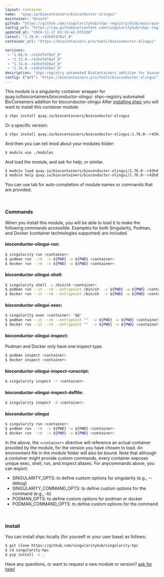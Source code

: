 ```yaml
---
layout: container
name:  "quay.io/biocontainers/bioconductor-olingui"
maintainer: "@vsoch"
github: "https://github.com/singularityhub/shpc-registry/blob/main/quay.io/biocontainers/bioconductor-olingui/container.yaml"
config_url: "https://raw.githubusercontent.com/singularityhub/shpc-registry/main/quay.io/biocontainers/bioconductor-olingui/container.yaml"
updated_at: "2024-11-17 03:19:42.975338"
latest: "1.76.0--r43hdfd78af_0"
container_url: "https://biocontainers.pro/tools/bioconductor-olingui"

versions:
 - "1.68.0--r41hdfd78af_0"
 - "1.72.0--r42hdfd78af_0"
 - "1.74.0--r43hdfd78af_0"
 - "1.76.0--r43hdfd78af_0"
description: "shpc-registry automated BioContainers addition for bioconductor-olingui"
config: {"url": "https://biocontainers.pro/tools/bioconductor-olingui", "maintainer": "@vsoch", "description": "shpc-registry automated BioContainers addition for bioconductor-olingui", "latest": {"1.76.0--r43hdfd78af_0": "sha256:5c2ac14d70801098957030daff4a2b3863729ea65af18e519e9bb39e4c9ae81c"}, "tags": {"1.68.0--r41hdfd78af_0": "sha256:0c68bf4faec1de2873b8b7339e31e1ddf8a66a425d336dc47fcfa743c913e3a4", "1.72.0--r42hdfd78af_0": "sha256:f1a06b9f195579d5bf0e6f9e74c3533b1ce177adbe2090e7764203cba2caebe1", "1.74.0--r43hdfd78af_0": "sha256:3b0a390b181a67aec5ff0b583d0db434915d68a096d71e03bb783afc6f844d30", "1.76.0--r43hdfd78af_0": "sha256:5c2ac14d70801098957030daff4a2b3863729ea65af18e519e9bb39e4c9ae81c"}, "docker": "quay.io/biocontainers/bioconductor-olingui"}
---
```


This module is a singularity container wrapper for quay.io/biocontainers/bioconductor-olingui.
shpc-registry automated BioContainers addition for bioconductor-olingui
After [installing shpc](#install) you will want to install this container module:


```bash
$ shpc install quay.io/biocontainers/bioconductor-olingui
```

Or a specific version:

```bash
$ shpc install quay.io/biocontainers/bioconductor-olingui:1.76.0--r43hdfd78af_0
```

And then you can tell lmod about your modules folder:

```bash
$ module use ./modules
```

And load the module, and ask for help, or similar.

```bash
$ module load quay.io/biocontainers/bioconductor-olingui/1.76.0--r43hdfd78af_0
$ module help quay.io/biocontainers/bioconductor-olingui/1.76.0--r43hdfd78af_0
```

You can use tab for auto-completion of module names or commands that are provided.

<br>

### Commands

When you install this module, you will be able to load it to make the following commands accessible.
Examples for both Singularity, Podman, and Docker (container technologies supported) are included.

#### bioconductor-olingui-run:

```bash
$ singularity run <container>
$ podman run --rm  -v ${PWD} -w ${PWD} <container>
$ docker run --rm  -v ${PWD} -w ${PWD} <container>
```

#### bioconductor-olingui-shell:

```bash
$ singularity shell -s /bin/sh <container>
$ podman run --it --rm --entrypoint /bin/sh  -v ${PWD} -w ${PWD} <container>
$ docker run --it --rm --entrypoint /bin/sh  -v ${PWD} -w ${PWD} <container>
```

#### bioconductor-olingui-exec:

```bash
$ singularity exec <container> "$@"
$ podman run --it --rm --entrypoint ""  -v ${PWD} -w ${PWD} <container> "$@"
$ docker run --it --rm --entrypoint ""  -v ${PWD} -w ${PWD} <container> "$@"
```

#### bioconductor-olingui-inspect:

Podman and Docker only have one inspect type.

```bash
$ podman inspect <container>
$ docker inspect <container>
```

#### bioconductor-olingui-inspect-runscript:

```bash
$ singularity inspect -r <container>
```

#### bioconductor-olingui-inspect-deffile:

```bash
$ singularity inspect -d <container>
```



#### bioconductor-olingui

```bash
$ singularity run <container>
$ podman run --rm  -v ${PWD} -w ${PWD} <container>
$ docker run --rm  -v ${PWD} -w ${PWD} <container>
```


In the above, the `<container>` directive will reference an actual container provided
by the module, for the version you have chosen to load. An environment file in the
module folder will also be bound. Note that although a container
might provide custom commands, every container exposes unique exec, shell, run, and
inspect aliases. For anycommands above, you can export:

 - SINGULARITY_OPTS: to define custom options for singularity (e.g., --debug)
 - SINGULARITY_COMMAND_OPTS: to define custom options for the command (e.g., -b)
 - PODMAN_OPTS: to define custom options for podman or docker
 - PODMAN_COMMAND_OPTS: to define custom options for the command

<br>

### Install

You can install shpc locally (for yourself or your user base) as follows:

```bash
$ git clone https://github.com/singularityhub/singularity-hpc
$ cd singularity-hpc
$ pip install -e .
```

Have any questions, or want to request a new module or version? [ask for help!](https://github.com/singularityhub/singularity-hpc/issues)